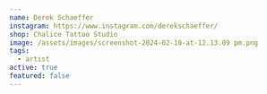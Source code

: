 ```yaml
---
name: Derek Schaeffer
instagram: https://www.instagram.com/derekschaeffer/
shop: Chalice Tattoo Studio
image: /assets/images/screenshot-2024-02-10-at-12.13.09 pm.png
tags:
  - artist
active: true
featured: false
---
```

